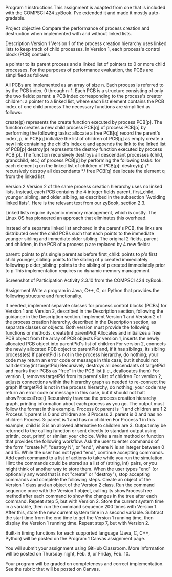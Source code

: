 Program 1 instructions
This assignment is adapted from one that is included with the COMPSCI 424 zyBook. I've extended it and made it mostly auto-gradable.

Project objective
Compare the performance of process creation and destruction when implemented with and without linked lists.

 

Description
Version 1
Version 1 of the process creation hierarchy uses linked lists to keep track of child processes. In Version 1, each process's control block (PCB) contains

a pointer to its parent process and
a linked list of pointers to 0 or more child processes.
For the purposes of performance evaluation, the PCBs are simplified as follows:

All PCBs are implemented as an array of size n.
Each process is referred to by the PCB index, 0 through n-1.
Each PCB is a structure consisting of only the two fields:
parent: a PCB index corresponding to the process's creator
children: a pointer to a linked list, where each list element contains the PCB index of one child process
The necessary functions are simplified as follows:

create(p) represents the create function executed by process PCB[p]. The function creates a new child process PCB[q] of process PCB[p] by performing the following tasks:
allocate a free PCB[q]
record the parent's index, p, in PCB[q]
initialize the list of children of PCB[q] as empty
create a new link containing the child's index q and appends the link to the linked list of PCB[p]
destroy(p) represents the destroy function executed by process PCB[p]. The function recursively destroys all descendant processes (child, grandchild, etc.) of process PCB[p] by performing the following tasks:
for each element q on the linked list of children of PCB[p]:
destroy(q) /* recursively destroy all descendants */
free PCB[q]
deallocate the element q from the linked list
 

Version 2
Version 2 of the same process creation hierarchy uses no linked lists. Instead, each PCB contains the 4 integer fields parent, first_child, younger_sibling, and older_sibling, as described in the subsection "Avoiding linked lists". Here is the relevant text from our zyBook, section 2.3.

Linked lists require dynamic memory management, which is costly. The Linux OS has pioneered an approach that eliminates this overhead.

Instead of a separate linked list anchored in the parent's PCB, the links are distributed over the child PCBs such that each points to the immediate younger sibling and immediate older sibling. The original 2 fields, parent and children, in the PCB of a process p are replaced by 4 new fields:

parent: points to p's single parent as before
first_child: points to p's first child
younger_sibling: points to the sibling of p created immediately following p
older_sibling: points to the sibling of p created immediately prior to p
This implementation requires no dynamic memory management.

Screenshot of Participation Activity 2.3.10 from the COMPSCI 424 zyBook.
 

Assignment
Write a program in Java, C++, C, or Python that provides the following structure and functionality.

If needed, implement separate classes for process control blocks (PCBs) for Version 1 and Version 2, described in the Description section, following the guidance in the Description section.
Implement Version 1 and Version 2 of the process creation hierarchy, described in the Description section, as separate classes or objects. Both version must provide the following functions or methods.
create(int parentPid)
Allocates and initializes a free PCB object from the array of PCB objects
For version 1, inserts the newly allocated PCB object into parentPid's list of children
For version 2, connects the newly allocated PCB object to parentPid and, if it has siblings, its sibling process(es)
If parentPid is not in the process hierarchy, do nothing; your code may return an error code or message in this case, but it should not halt
destroy(int targetPid)
Recursively destroys all descendants of targetPid and marks their PCBs as "free" in the PCB list (i.e., deallocates them)
For version 1, removes targetPid from its parent's list of children
For version 2, adjusts connections within the hierarchy graph as needed to re-connect the graph
If targetPid is not in the process hierarchy, do nothing; your code may return an error code or message in this case, but it should not halt
showProcessTree()
Recursively traverse the process creation hierarchy graph, printing information about each process as you go.
The output must follow the format in this example.
Process 0: parent is -1 and children are 1 2
Process 1: parent is 0 and children are 3
Process 2: parent is 0 and has no children
Process 3: parent is 1 and has no children
For Process 1 in this example, child is 3 is an allowed alternative to children are 3.
Output may be returned to the calling function or sent directly to standard output using println, cout, printf, or similar: your choice.
Write a main method or function that provides the following workflow.
Ask the user to enter commands of the form "create N", "destroy N", or "end", where N is an integer between 0 and 15.
While the user has not typed "end", continue accepting commands. Add each command to a list of actions to take while you run the simulation.
Hint: the commands could be stored as a list of (string, int) pairs, or you might think of another way to store them.
When the user types "end" (or optionally any word that is not "create" or "destroy"), stop accepting commands and complete the following steps.
Create an object of the Version 1 class and an object of the Version 2 class.
Run the command sequence once with the Version 1 object, calling its showProcessTree method after each command to show the changes in the tree after each command.
Repeat step 5, but with Version 2.
Store the current system time in a variable, then run the command sequence 200 times with Version 1. After this, store the new current system time in a second variable. Subtract the start time from the end time to get the Version 1 running time, then display the Version 1 running time.
Repeat step 7, but with Version 2.
 

Built-in timing functions for each supported language (Java, C, C++, Python) will be posted on the Program 1 Canvas assignment page.

You will submit your assignment using GitHub Classroom. More information will be posted on Thursday night, Feb. 9, or Friday, Feb. 10.

Your program will be graded on completeness and correct implementation. See the rubric that will be posted on Canvas.
